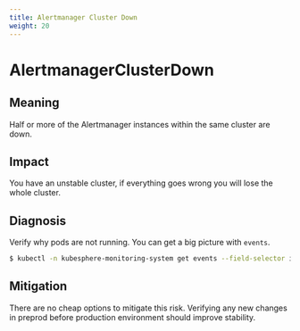 ```yaml
---
title: Alertmanager Cluster Down
weight: 20
---
```


# AlertmanagerClusterDown

## Meaning

Half or more of the Alertmanager instances within the same cluster are down. 

## Impact

You have an unstable cluster, if everything goes wrong you will lose the whole cluster.

## Diagnosis

Verify why pods are not running.
You can get a big picture with `events`.

```bash
$ kubectl -n kubesphere-monitoring-system get events --field-selector involvedObject.kind=Pod | grep alertmanager
```

## Mitigation

There are no cheap options to mitigate this risk.
Verifying any new changes in preprod before production environment should improve stability.  
